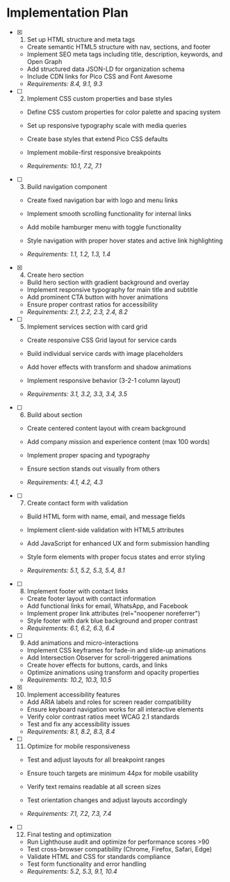 # Implementation Plan

- [x] 1. Set up HTML structure and meta tags


  - Create semantic HTML5 structure with nav, sections, and footer
  - Implement SEO meta tags including title, description, keywords, and Open Graph
  - Add structured data JSON-LD for organization schema
  - Include CDN links for Pico CSS and Font Awesome
  - _Requirements: 8.4, 9.1, 9.3_



- [ ] 2. Implement CSS custom properties and base styles
  - Define CSS custom properties for color palette and spacing system
  - Set up responsive typography scale with media queries
  - Create base styles that extend Pico CSS defaults
  - Implement mobile-first responsive breakpoints


  - _Requirements: 10.1, 7.2, 7.1_

- [ ] 3. Build navigation component
  - Create fixed navigation bar with logo and menu links
  - Implement smooth scrolling functionality for internal links


  - Add mobile hamburger menu with toggle functionality
  - Style navigation with proper hover states and active link highlighting
  - _Requirements: 1.1, 1.2, 1.3, 1.4_

- [x] 4. Create hero section


  - Build hero section with gradient background and overlay
  - Implement responsive typography for main title and subtitle
  - Add prominent CTA button with hover animations
  - Ensure proper contrast ratios for accessibility
  - _Requirements: 2.1, 2.2, 2.3, 2.4, 8.2_



- [ ] 5. Implement services section with card grid
  - Create responsive CSS Grid layout for service cards
  - Build individual service cards with image placeholders
  - Add hover effects with transform and shadow animations


  - Implement responsive behavior (3-2-1 column layout)
  - _Requirements: 3.1, 3.2, 3.3, 3.4, 3.5_

- [ ] 6. Build about section
  - Create centered content layout with cream background


  - Add company mission and experience content (max 100 words)
  - Implement proper spacing and typography
  - Ensure section stands out visually from others
  - _Requirements: 4.1, 4.2, 4.3_



- [ ] 7. Create contact form with validation
  - Build HTML form with name, email, and message fields
  - Implement client-side validation with HTML5 attributes
  - Add JavaScript for enhanced UX and form submission handling
  - Style form elements with proper focus states and error styling

  - _Requirements: 5.1, 5.2, 5.3, 5.4, 8.1_

- [ ] 8. Implement footer with contact links
  - Create footer layout with contact information
  - Add functional links for email, WhatsApp, and Facebook
  - Implement proper link attributes (rel="noopener noreferrer")
  - Style footer with dark blue background and proper contrast
  - _Requirements: 6.1, 6.2, 6.3, 6.4_

- [ ] 9. Add animations and micro-interactions
  - Implement CSS keyframes for fade-in and slide-up animations
  - Add Intersection Observer for scroll-triggered animations
  - Create hover effects for buttons, cards, and links
  - Optimize animations using transform and opacity properties
  - _Requirements: 10.2, 10.3, 10.5_

- [x] 10. Implement accessibility features

  - Add ARIA labels and roles for screen reader compatibility
  - Ensure keyboard navigation works for all interactive elements
  - Verify color contrast ratios meet WCAG 2.1 standards
  - Test and fix any accessibility issues
  - _Requirements: 8.1, 8.2, 8.3, 8.4_



- [ ] 11. Optimize for mobile responsiveness
  - Test and adjust layouts for all breakpoint ranges
  - Ensure touch targets are minimum 44px for mobile usability
  - Verify text remains readable at all screen sizes
  - Test orientation changes and adjust layouts accordingly



  - _Requirements: 7.1, 7.2, 7.3, 7.4_

- [ ] 12. Final testing and optimization
  - Run Lighthouse audit and optimize for performance scores >90
  - Test cross-browser compatibility (Chrome, Firefox, Safari, Edge)
  - Validate HTML and CSS for standards compliance
  - Test form functionality and error handling
  - _Requirements: 5.2, 5.3, 9.1, 10.4_